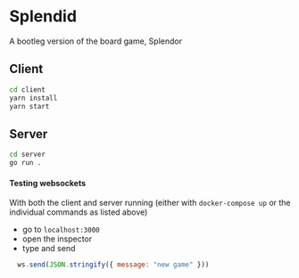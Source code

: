 # Splendid

A bootleg version of the board game, Splendor

## Client
```bash
cd client
yarn install
yarn start
```

## Server
```bash
cd server
go run .
```

#### Testing websockets
With both the client and server running (either with `docker-compose up` or the individual commands as listed above)
- go to `localhost:3000`
- open the inspector
- type and send
```js
  ws.send(JSON.stringify({ message: "new game" }))
```

